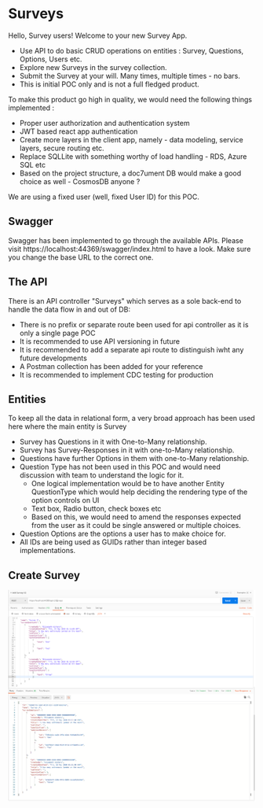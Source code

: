 # Surveys

Hello, Survey users!
Welcome to your new Survey App.

* Use API to do basic CRUD operations on entities : Survey, Questions, Options, Users etc.
* Explore new Surveys in the survey collection.
* Submit the Survey at your will. Many times, multiple times - no bars.
* This is initial POC only and is not a full fledged product.

To make this product go high in quality, we would need the following things implemented :
* Proper user authorization and authentication system
* JWT based react app authentication
* Create more layers in the client app, namely - data modeling, service layers, secure routing etc.
* Replace SQLLite with something worthy of load handling - RDS, Azure SQL etc
* Based on the project structure, a doc7ument DB would make a good choice as well - CosmosDB anyone ?

We are using a fixed user (well, fixed User ID) for this POC.

## Swagger 
Swagger has been implemented to go through the available APIs. Please visit https://localhost:44369/swagger/index.html to have a look. Make sure you change the base URL to the correct one.


## The API

There is an API controller "Surveys" which serves as a sole back-end to handle the data flow in and out of DB:

* There is no prefix or separate route been used for api controller as it is only a single page POC
* It is recommended to use API versioning in future
* It is recommended to add a separate api route to distinguish iwht any future developments
* A Postman collection has been added for your reference
* It is recommended to implement CDC testing for production

## Entities

To keep all the data in relational form, a very broad approach has been used here where the main entity is Survey
* Survey has Questions in it with One-to-Many relationship.
* Survey has Survey-Responses in it with one-to-Many relationship.
* Questions have further Options in them with one-to-Many relationship.
* Question Type has not been used in this POC and would need discussion with team to understand the logic for it.
  * One logical implementation would be to have another Entity QuestionType which would help deciding the rendering type of the option controls on UI
  * Text box, Radio button, check boxes etc
  * Based on this, we would need to amend the responses expected from the user as it could be single answered or multiple choices.
* Question Options are the options a user has to make choice for.
* All IDs are being used as GUIDs rather than integer based implementations.

## Create Survey
<img src="https://github.com/User972/Surveys/blob/master/Comp.Survey.App/New-controller.png" />
